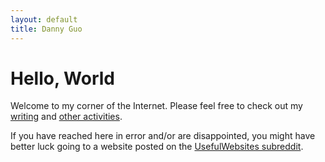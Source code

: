 ```yaml
---
layout: default
title: Danny Guo
---
```


# Hello, World
Welcome to my corner of the Internet. Please feel free to check out my
[writing](/blog) and [other activities](/projects).

If you have reached here in error and/or are disappointed, you might have
better luck going to a website posted on the [UsefulWebsites
subreddit](https://www.reddit.com/r/UsefulWebsites/).
